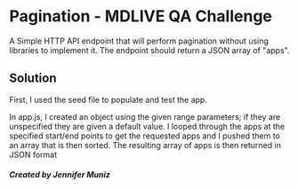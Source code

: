 

# Pagination - MDLIVE QA Challenge

A Simple HTTP API endpoint that will perform pagination without using libraries to implement it.
The endpoint should return a JSON array of "apps".


## Solution 

First, I used the seed file to populate and test the app. 

In app.js, I created an object using the given range parameters; if they are unspecified they are given a default value. 
I looped through the apps at the specified start/end points to get the requested apps and I pushed them to an array that is then sorted.
The resulting array of apps is then returned in JSON format




##### Created by Jennifer Muniz